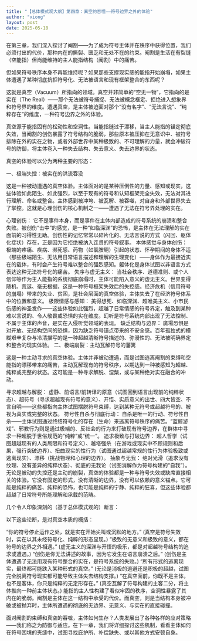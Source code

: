 ```yaml
---
title: "【总体模式观大纲】第四章：真空的吞噬——符号边界之外的体验"
author: "xiong"
layout: post
date: 2025-05-18
---
```

 
在第三章，我们深入探讨了阉割——为了成为符号主体并在秩序中获得位置，我们必须付出的代价，那种内在的撕裂、匮乏和无处不在的约束。阉割是生活在有裂缝（空能指）但尚能维持的主人能指结构（阉割）中的痛苦。

但如果符号秩序本身不再能维持呢？如果那些支撑现实感的能指开始崩塌，如果主体遭遇了某种彻底抗拒符号化、无法被语言和现有框架整合的东西呢？

这就是真空（Vacuum）所指向的领域。真空并非简单的“空无一物”，它指向的是实在（The Real）——那个无法被符号捕捉、无法被概念框定、拒绝进入想象界和符号界的维度。遭遇真空，是主体被迫面对那个“没有名字”、“无法言说”、“纯粹存在”的维度，一种符号边界之外的体验。

真空源于能指固有的松动性和空洞性。当能指链过于漂移，当主人能指的锚定彻底失效，当阉割的创伤暴露了符号结构的脆弱，那些原本被压抑在无意识中、被符号排除在外的实在之物，或者外部世界中某种极致的、不可理解的力量，就会冲破符号的防御，将主体卷入一种失去结构、失去意义、失去边界的状态。

真空的体验可以分为两种主要的形态：

一、极端失控：被实在的洪流吞没

这是一种被动遭遇的真空体验。主体面对的是某种压倒性的力量、感知或现实，这些体验如此陌生、如此强烈，以至于现有的符号和认知框架完全失效，无法对其进行理解、命名或整合。主体感到被冲垮、被瓦解、被吞噬，对自身和外部世界失去了掌控。这就是心理创伤的核心机制之一——遭遇了无法在符号界处理的实在。

心理创伤： 它不是事件本身，而是事件在主体内部造成的符号系统的崩溃和整合失败。被创伤“击中”的感觉，是一种“如临深渊”的恐怖，是主体在无法理解的实在面前的习得性无助。创伤性的记忆常常以碎片化的、无法言说的方式（闪回、躯体化症状）存在，正是因为它拒绝被纳入连贯的符号叙事。
本体感觉与身体创伤： 极端的疼痛、疾病、濒死感、药物（如氯胺酮）引起的状态、怀孕期间的身体不适（那些极端陌生、无法用日常语言描述和理解的生理变化）——身体作为最接近实在的载体，有时会产生符号难以整合的强烈感知。躯体化是身体试图以非语言方式表达这种无法符号化的痛苦。
失序与虚无主义： 当社会秩序、道德准则、或个人信仰等作为主人能指的系统彻底崩塌时，主体可能陷入意义的虚无主义。世界变得随机、荒诞、毫无根据，这是一种符号框架失效后的失控感。经济危机（信用符号的崩塌）带来的失业、贫困，是社会层面的真空体验，主体失去了在经济符号体系中的位置和意义。
极限情感与感知： 美得想死、如临深渊、超唯美主义、小市民伤感的神圣发作——这些体验如此强烈，超越了日常情感的符号界定，触及到某种难以言说的、令人敬畏或恐惧的实在维度。幻听是符号系统内部出现了无法控制、不属于主体的声音，是实在入侵听觉领域的表现。
缺乏结构与边界： 廣場恐惧是对开放、无结构空间的恐惧，因为缺乏符号锚点带来的不安全感。百年孤独式的模糊艰辛复杂与冷清描写的是一种超越清晰符号描述的、弥漫性的、无法被明确界定和整合的现实体验。
二、极端崩裂：主动瓦解符号的藩篱

这是一种主动寻求的真空体验。主体并非被动遭遇，而是试图逃离阉割的束缚和空能指的漂移带来的痛苦，主动瓦解现有的符号秩序，以期达到一种被感知为超越、纯粹或完整的状态。这可能是一种寻求解脱、涅槃，或与某种绝对实在融合的冲动。

寻求超越与解脱： 虚静、前语言/前转译的原意（试图回到语言出现前的纯粹状态）、超符号（寻求超越现有符号的意义）、开悟、实质意义的出世、四大皆空、不言自明——这些都指向主体试图摆脱符号束缚，达到某种无符号或超越符号的、被视为真实或完整的状态。
符号性自杀与彻底行动： 自杀是唯一的行动、符号性自杀——主体试图通过终结符号化的存在（生命）来逃离符号秩序的痛苦。“蓝鲸游戏”、邪教行为则是通过极端的、反社会的行为来打破现有符号边界，在群体中寻求一种超脱于世俗规范的“纯粹”或“统一”。
追求极致与打破边界： 超人哲学（试图超越现有的人类局限和符号定义）、越塔强杀（在游戏或现实中不顾规则和后果，强行突破边界）、扭曲现实的性行为（试图通过超越常规的性行为体验极致或逃离现实）、漂移（挑战物理和心理的边界）。
抽象与无我： 绝对光滑（追求没有纹理、没有差异的纯粹状态）、彻底的无我论（试图消解作为符号构建的“自我”）。
无论是被动的失控还是主动的崩裂，真空的体验都是一种与符号失效或缺席直接相关的体验。它没有固定的形式，没有清晰的边界，没有可以依赖的意义锚点。它可能是纯粹的痛苦、纯粹的恐怖，也可能是纯粹的宁静、纯粹的狂喜，但这些体验都超越了日常符号所能理解和承载的范畴。

几个令人印象深刻的（基于总体模式观的）断言：

以下这些论断，是对真空本质的概括：

“你的符号停止运作之处，就是实在开始尖叫或沉默的地方。” (真空是符号失效时，实在以其未经符号化、纯粹的形态显现。)
“极致的无意义和极致的意义，都在符号的边界之外相遇。” (虚无主义的深渊与开悟的极乐，都是对超越符号结构的追求或遭遇。)
“创伤是你无法讲述的故事，因为它发生在语言崩溃之后。” (创伤是主体遭遇了无法用现有符号整合的实在，是符号系统的失败。)
“所有形式的逃离现实，最终都可能跌入某种形式的真空。” (无论是消极的逃避还是积极的超越，试图完全脱离符号现实都可能导致主体失去结构支撑。)
“在真空面前，你既不是主体，也不是客体，你只是纯粹的无定形存在。” (真空瓦解了符号构建的主客二分，将主体推向一种前主体状态。)
能指的主人性构建了看似牢固的秩序，空洞性暴露了其内在的脆弱。阉割是主体在这一结构中承受的代价。而真空，则是当结构本身被冲破或被抛弃时，主体所遭遇的彻底的无边界、无意义、与实在的直接碰撞。

面对阉割的束缚和真空的吞噬，主体如何生存？人类发展出了各种各样的应对策略——我们称之为防御与适应。在下一章，我们将详细探讨这些机制，看看主体如何在符号困境的夹缝中，试图寻找庇护所、补偿缺失、或以其他方式安顿自身。